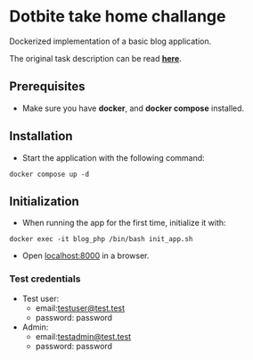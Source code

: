 # Dotbite take home challange

Dockerized implementation of a basic blog application.

The original task description can be read **[here]( https://gitlab.timebite.eu/rec-challenges/take-home-challenge-bertold-krausz/-/blob/master/description.md "here.")**.
## Prerequisites
- Make sure you have **docker**, and **docker compose** installed.

## Installation
-  Start the application with the following command: 

```docker compose up -d```

## Initialization
-  When running the app for the first time, initialize it with:

```docker exec -it blog_php /bin/bash init_app.sh```


-  Open [ localhost:8000]( localhost:8000 " localhost:8000") in a browser.

### Test credentials
- Test user:
    -  email:testuser@test.test
    -  password: password
- Admin:
    -  email:testadmin@test.test
    -  password: password

